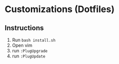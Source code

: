 # Customizations (Dotfiles)

## Instructions

1. Run `bash install.sh`
1. Open vim
1. run `:PlugUpgrade`
1. run `:PlugUpdate`

